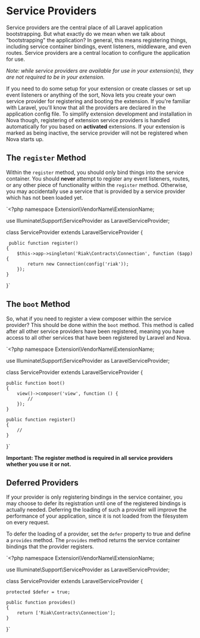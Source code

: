 # Service Providers

Service providers are the central place of all Laravel application bootstrapping. But what exactly do we mean when we talk about "bootstrapping" the application? In general, this means registering things, including service container bindings, event listeners, middleware, and even routes. Service providers are a central location to configure the application for use.

_Note: while service providers are available for use in your extension(s), they are not required to be in your extension._

If you need to do some setup for your extension or create classes or set up event listeners or anything of the sort, Nova lets you create your own service provider for registering and booting the extension. If you're familiar with Laravel, you'll know that all the providers are declared in the application config file. To simplify extension development and installation in Nova though, registering of extension service providers is handled automatically for you based on __activated__ extensions. If your extension is marked as being inactive, the service provider will not be registered when Nova starts up.

## The `register` Method

 Within the `register` method, you should only bind things into the service container. You should __never__ attempt to register any event listeners, routes, or any other piece of functionality within the `register` method. Otherwise, you may accidentally use a service that is provided by a service provider which has not been loaded yet.

 `<?php namespace Extension\VendorName\ExtensionName;

 use Illuminate\Support\ServiceProvider as LaravelServiceProvider;

 class ServiceProvider extends LaravelServiceProvider {

	 public function register()
	{
	    $this->app->singleton('Riak\Contracts\Connection', function ($app) {
	        return new Connection(config('riak'));
	    });
	}

}`

## The `boot` Method

So, what if you need to register a view composer within the service provider? This should be done within the `boot` method. This method is called after all other service providers have been registered, meaning you have access to all other services that have been registered by Laravel and Nova.

`<?php namespace Extension\VendorName\ExtensionName;

use Illuminate\Support\ServiceProvider as LaravelServiceProvider;

class ServiceProvider extends LaravelServiceProvider {

	public function boot()
	{
	    view()->composer('view', function () {
	        //
	    });
	}

	public function register()
	{
		//
	}

}`

__Important: The register method is required in all service providers whether you use it or not.__

## Deferred Providers

If your provider is only registering bindings in the service container, you may choose to defer its registration until one of the registered bindings is actually needed. Deferring the loading of such a provider will improve the performance of your application, since it is not loaded from the filesystem on every request.

To defer the loading of a provider, set the `defer` property to true and define a `provides` method. The `provides` method returns the service container bindings that the provider registers.

`<?php namespace Extension\VendorName\ExtensionName;

use Illuminate\Support\ServiceProvider as LaravelServiceProvider;

class ServiceProvider extends LaravelServiceProvider {

	protected $defer = true;

	public function provides()
	{
	    return ['Riak\Contracts\Connection'];
	}

}`
